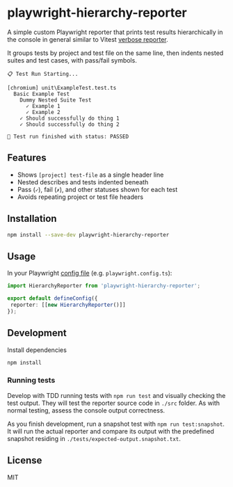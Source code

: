 # playwright-hierarchy-reporter

A simple custom Playwright reporter that prints test results hierarchically in the console in general similar to Vitest [verbose reporter](https://vitest.dev/guide/reporters.html#verbose-reporter).

It groups tests by project and test file on the same line, then indents nested suites and test cases, with pass/fail symbols.

```text
📋 Test Run Starting...

[chromium] unit\ExampleTest.test.ts
  Basic Example Test
    Dummy Nested Suite Test
      ✓ Example 1
      ✓ Example 2
    ✓ Should successfully do thing 1
    ✓ Should successfully do thing 2

🧪 Test run finished with status: PASSED
```

## Features

- Shows `[project] test-file` as a single header line
- Nested describes and tests indented beneath
- Pass (`✓`), fail (`✗`), and other statuses shown for each test
- Avoids repeating project or test file headers

## Installation

```bash
npm install --save-dev playwright-hierarchy-reporter
```

## Usage

In your Playwright [config file](https://playwright.dev/docs/test-configuration) (e.g. `playwright.config.ts`):

```typescript
import HierarchyReporter from 'playwright-hierarchy-reporter';

export default defineConfig({
 reporter: [[new HierarchyReporter()]]
});
```

## Development

Install dependencies

```bash
npm install
```

### Running tests

Develop with TDD running tests with `npm run test` and visually checking the test output. They will test the reporter source code in `./src` folder. As with normal testing, assess the console output correctness.

As you finish development, run a snapshot test with `npm run test:snapshot`. It will run the actual reporter and compare its output with the predefined snapshot residing in `./tests/expected-output.snapshot.txt`.

## License

MIT
